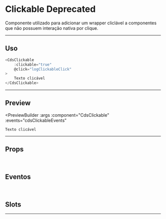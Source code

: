 # Clickable <Badge type="danger">Deprecated</Badge>

Componente utilizado para adicionar um wrapper cliclável a componentes que não possuem interação nativa por clique.

---

## Uso

```js
<CdsClickable
	:clickable="true"
	@click="logClickableClick"
>
	Texto clicável
</CdsClickable>
```

---

## Preview

<PreviewBuilder
	:args
	:component="CdsClickable"
	:events="cdsClickableEvents"
>
	Texto clicável
</PreviewBuilder>

---

## Props

<APITable
	name="Clickable"
	section="props"
/>
<br>

## Eventos

<APITable
	name="Clickable"
	section="events"
/>
<br>

## Slots

<APITable
	name="Clickable"
	section="slots"
/>

---

<script setup>
import { ref } from 'vue';
import CdsClickable from '@/components/Clickable.vue';

const args = ref({});

const cdsClickableEvents = [
	'cds-click'
];
</script>
